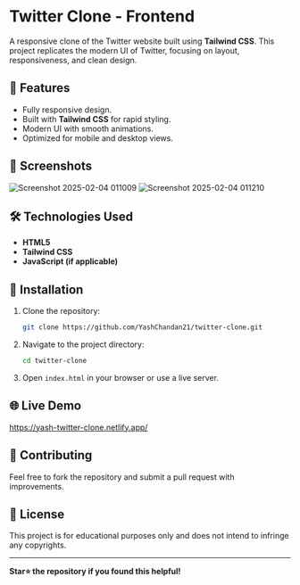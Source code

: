 # Twitter Clone - Frontend

A responsive clone of the Twitter website built using **Tailwind CSS**. This project replicates the modern UI of Twitter, focusing on layout, responsiveness, and clean design.

## 🚀 Features
- Fully responsive design.
- Built with **Tailwind CSS** for rapid styling.
- Modern UI with smooth animations.
- Optimized for mobile and desktop views.

## 📸 Screenshots
![Screenshot 2025-02-04 011009](https://github.com/user-attachments/assets/8566cd1c-15ca-42fc-8f5d-b2a240e75c29)
![Screenshot 2025-02-04 011210](https://github.com/user-attachments/assets/58da5376-2406-45a9-a3ab-ae5e883157f4)


## 🛠️ Technologies Used
- **HTML5**
- **Tailwind CSS**
- **JavaScript (if applicable)**

## 🔧 Installation
1. Clone the repository:
   ```bash
   git clone https://github.com/YashChandan21/twitter-clone.git
   ```
2. Navigate to the project directory:
   ```bash
   cd twitter-clone
   ```
3. Open `index.html` in your browser or use a live server.

## 🌐 Live Demo
https://yash-twitter-clone.netlify.app/

## 🤝 Contributing
Feel free to fork the repository and submit a pull request with improvements.

## 📜 License
This project is for educational purposes only and does not intend to infringe any copyrights.

---
**Star⭐ the repository if you found this helpful!**
